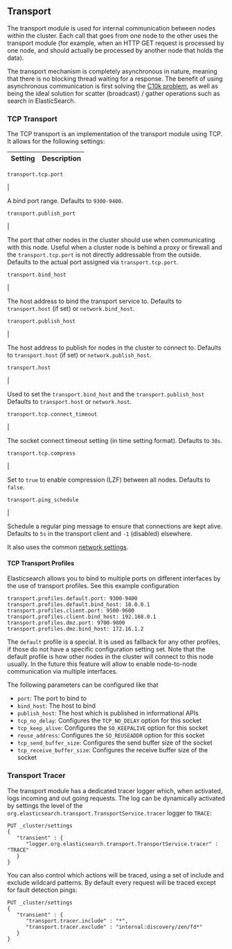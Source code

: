 ## Transport

The transport module is used for internal communication between nodes within the cluster. Each call that goes from one node to the other uses the transport module (for example, when an HTTP GET request is processed by one node, and should actually be processed by another node that holds the data).

The transport mechanism is completely asynchronous in nature, meaning that there is no blocking thread waiting for a response. The benefit of using asynchronous communication is first solving the [C10k problem](http://en.wikipedia.org/wiki/C10k_problem), as well as being the ideal solution for scatter (broadcast) / gather operations such as search in ElasticSearch.

### TCP Transport

The TCP transport is an implementation of the transport module using TCP. It allows for the following settings:

Setting | Description  
---|---  
  
`transport.tcp.port`

| 

A bind port range. Defaults to `9300-9400`.  
  
`transport.publish_port`

| 

The port that other nodes in the cluster should use when communicating with this node. Useful when a cluster node is behind a proxy or firewall and the `transport.tcp.port` is not directly addressable from the outside. Defaults to the actual port assigned via `transport.tcp.port`.  
  
`transport.bind_host`

| 

The host address to bind the transport service to. Defaults to `transport.host` (if set) or `network.bind_host`.  
  
`transport.publish_host`

| 

The host address to publish for nodes in the cluster to connect to. Defaults to `transport.host` (if set) or `network.publish_host`.  
  
`transport.host`

| 

Used to set the `transport.bind_host` and the `transport.publish_host` Defaults to `transport.host` or `network.host`.  
  
`transport.tcp.connect_timeout`

| 

The socket connect timeout setting (in time setting format). Defaults to `30s`.  
  
`transport.tcp.compress`

| 

Set to `true` to enable compression (LZF) between all nodes. Defaults to `false`.  
  
`transport.ping_schedule`

| 

Schedule a regular ping message to ensure that connections are kept alive. Defaults to `5s` in the transport client and `-1` (disabled) elsewhere.  
  
It also uses the common [network settings](modules-network.html "Network Settings").

#### TCP Transport Profiles

Elasticsearch allows you to bind to multiple ports on different interfaces by the use of transport profiles. See this example configuration
    
    
    transport.profiles.default.port: 9300-9400
    transport.profiles.default.bind_host: 10.0.0.1
    transport.profiles.client.port: 9500-9600
    transport.profiles.client.bind_host: 192.168.0.1
    transport.profiles.dmz.port: 9700-9800
    transport.profiles.dmz.bind_host: 172.16.1.2

The `default` profile is a special. It is used as fallback for any other profiles, if those do not have a specific configuration setting set. Note that the default profile is how other nodes in the cluster will connect to this node usually. In the future this feature will allow to enable node-to-node communication via multiple interfaces.

The following parameters can be configured like that

  * `port`: The port to bind to 
  * `bind_host`: The host to bind 
  * `publish_host`: The host which is published in informational APIs 
  * `tcp_no_delay`: Configures the `TCP_NO_DELAY` option for this socket 
  * `tcp_keep_alive`: Configures the `SO_KEEPALIVE` option for this socket 
  * `reuse_address`: Configures the `SO_REUSEADDR` option for this socket 
  * `tcp_send_buffer_size`: Configures the send buffer size of the socket 
  * `tcp_receive_buffer_size`: Configures the receive buffer size of the socket 



### Transport Tracer

The transport module has a dedicated tracer logger which, when activated, logs incoming and out going requests. The log can be dynamically activated by settings the level of the `org.elasticsearch.transport.TransportService.tracer` logger to `TRACE`:
    
    
    PUT _cluster/settings
    {
       "transient" : {
          "logger.org.elasticsearch.transport.TransportService.tracer" : "TRACE"
       }
    }

You can also control which actions will be traced, using a set of include and exclude wildcard patterns. By default every request will be traced except for fault detection pings:
    
    
    PUT _cluster/settings
    {
       "transient" : {
          "transport.tracer.include" : "*",
          "transport.tracer.exclude" : "internal:discovery/zen/fd*"
       }
    }
